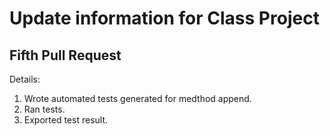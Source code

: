 # Update information for Class Project

## Fifth Pull Request

Details:

1. Wrote automated tests generated for medthod append.
2. Ran tests.
3. Exported test result.
